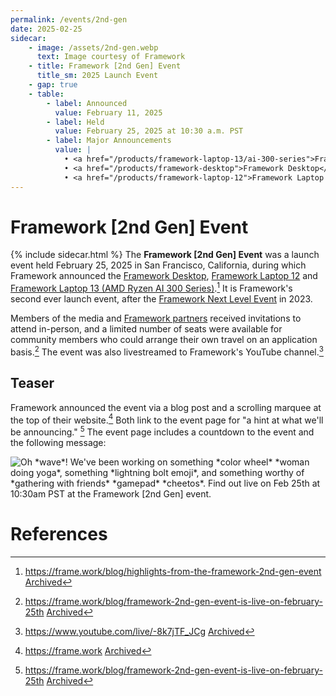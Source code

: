 ```yaml
---
permalink: /events/2nd-gen
date: 2025-02-25
sidecar:
    - image: /assets/2nd-gen.webp
      text: Image courtesy of Framework
    - title: Framework [2nd Gen] Event
      title_sm: 2025 Launch Event
    - gap: true
    - table:
        - label: Announced
          value: February 11, 2025
        - label: Held
          value: February 25, 2025 at 10:30 a.m. PST
        - label: Major Announcements
          value: | 
            • <a href="/products/framework-laptop-13/ai-300-series">Framework Laptop 13 (AMD Ryzen AI 300 Series)</a><br />
            • <a href="/products/framework-desktop">Framework Desktop</a><br />
            • <a href="/products/framework-laptop-12">Framework Laptop 12</a>
---
```

# Framework [2nd Gen] Event
{% include sidecar.html %}
The **Framework [2nd Gen] Event** was a launch event held February 25, 2025 in San Francisco, California, during which Framework announced the [Framework Desktop](/products/framework-desktop), [Framework Laptop 12](/products/framework-laptop-12) and [Framework Laptop 13 (AMD Ryzen AI 300 Series)](/products/framework-laptop-13/ai-300-series).[^4] It is Framework's second ever launch event, after the [Framework Next Level Event](/events/next-level) in 2023. 

Members of the media and [Framework partners](/partners) received invitations to attend in-person, and a limited number of seats were available for community members who could arrange their own travel on an application basis.[^1] The event was also  livestreamed to Framework's YouTube channel.[^2]

## Teaser
Framework announced the event via a blog post and a scrolling marquee at the top of their website.[^3] Both link to the event page for "a hint at what we'll be announcing." [^1] The event page includes a countdown to the event and the following message: 

<img style="max-width: min(100%, 550px)" src="/assets/2nd-gen-hint.png" alt="Oh *wave*! We've been working on something *color wheel* *woman doing yoga*, something *lightning bolt emoji*, and something worthy of *gathering with friends* *gamepad* *cheetos*. Find out live on Feb 25th at 10:30am PST at the Framework [2nd Gen] event."/>

# References
[^1]: <https://frame.work/blog/framework-2nd-gen-event-is-live-on-february-25th> [Archived](https://web.archive.org/web/20250218030820/https://frame.work/blog/framework-2nd-gen-event-is-live-on-february-25th) 
[^2]: <https://www.youtube.com/live/-8k7jTF_JCg> [Archived](https://web.archive.org/web/20250218031644/https://www.youtube.com/live/-8k7jTF_JCg) 
[^3]: <https://frame.work> [Archived](https://web.archive.org/web/20250215175138/https://frame.work/)
[^4]: <https://frame.work/blog/highlights-from-the-framework-2nd-gen-event> [Archived](http://web.archive.org/web/20250708010520/https://frame.work/blog/highlights-from-the-framework-2nd-gen-event) 
